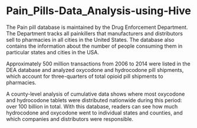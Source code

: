 # Pain_Pills-Data_Analysis-using-Hive
The Pain pill database is maintained by the Drug Enforcement Department. The Department tracks all painkillers that manufacturers and distributors sell to pharmacies in all cities in the United States. The database also contains the information about the number of people consuming them in particular states and cities in the USA.

Approximately 500 million transactions from 2006 to 2014 were listed in the DEA database and analyzed oxycodone and hydrocodone pill shipments, which account for three-quarters of total opioid pill shipments to pharmacies. 

A county-level analysis of cumulative data shows where most oxycodone and hydrocodone tablets were distributed nationwide during this period: over 100 billion in total. With this database, readers can see how much hydrocodone and oxycodone went to individual states and counties, and which companies and distributors were responsible. 
